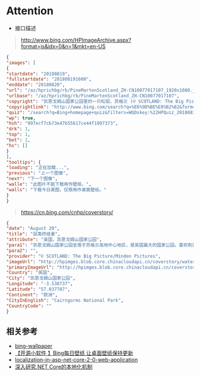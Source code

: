﻿# Attention

- 接口描述 

> http://www.bing.com/HPImageArchive.aspx?format=js&idx=0&n=1&mkt=en-US

``` json
{
"images": [
{
"startdate": "20180819",
"fullstartdate": "201808191600",
"enddate": "20180820",
"url": "/az/hprichbg/rb/PineMartenScotland_ZH-CN10077017107_1920x1080.jpg",
"urlbase": "/az/hprichbg/rb/PineMartenScotland_ZH-CN10077017107",
"copyright": "凯恩戈姆山国家公园里的一只松貂，苏格兰 (© SCOTLAND: The Big Picture/Minden Pictures)",
"copyrightlink": "http://www.bing.com/search?q=%E6%9D%BE%E8%B2%82&form=hpcapt&mkt=zh-cn",
"quiz": "/search?q=Bing+homepage+quiz&filters=WQOskey:%22HPQuiz_20180819_PineMartenScotland%22&FORM=HPQUIZ",
"wp": true,
"hsh": "997ecf7cb73e47b55617ce44f1097373",
"drk": 1,
"top": 1,
"bot": 1,
"hs": []
}
],
"tooltips": {
"loading": "正在加载...",
"previous": "上一个图像",
"next": "下一个图像",
"walle": "此图片不能下载用作壁纸。",
"walls": "下载今日美图。仅限用作桌面壁纸。"
}
}
```

> https://cn.bing.com/cnhp/coverstory/

``` json
{
"date": "August 20",
"title": "鼠类终结者",
"attribute": "英国，凯恩戈姆山国家公园",
"para1": "凯恩戈姆山国家公园坐落于苏格兰高地中心地区，是英国最大的国家公园。喜欢刺激的人将这里视为天堂，苏格兰的五个滑雪胜地中有三座位于这里，此外这里还有两处水上活动中心、进行飞钓和跟踪雄鹿的区域。这里也是景观壮丽的野生区域，内有水獭、獾、红松鼠、鹿以及鹗等。你瞧，那粗壮的树干后面还藏着一个可爱的小家伙——松貂，它无忧无虑的在这里生存着！",
"para2": "",
"provider": "© SCOTLAND: The Big Picture/Minden Pictures",
"imageUrl": "http://hpimges.blob.core.chinacloudapi.cn/coverstory/watermark_pinemartenscotland_zh-cn10077017107_1920x1080.jpg",
"primaryImageUrl": "http://hpimges.blob.core.chinacloudapi.cn/coverstory/watermark_pinemartenscotland_zh-cn10077017107_1920x1080.jpg",
"Country": "英国",
"City": "凯恩戈姆山国家公园",
"Longitude": "-3.538737",
"Latitude": "57.037787",
"Continent": "欧洲",
"CityInEnglish": "Cairngorms National Park",
"CountryCode": ""
}
```


## 相关参考

- [bing-wallpaper](https://github.com/jadepeng/bing-wallpaper)
- [【开源小软件 】Bing每日壁纸 让桌面壁纸保持更新](https://www.cnblogs.com/xiaoqi/p/bing-wallpaper.html)
- [localization-in-asp-net-core-2-0-web-application](https://stackoverflow.com/questions/48285484/localization-in-asp-net-core-2-0-web-application)
- [深入研究.NET Core的本地化机制](https://www.cnblogs.com/lwqlun/p/9764243.html)